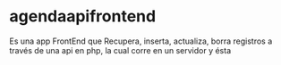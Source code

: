 # agendaapifrontend
Es una app FrontEnd que Recupera, inserta, actualiza, borra registros a través de una api en php, la cual corre en un servidor
y ésta

